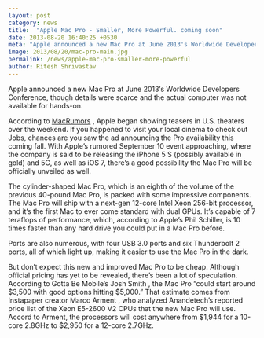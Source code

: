 ```yaml
---
layout: post
category: news
title:  "Apple Mac Pro - Smaller, More Powerful. coming soon"
date: 2013-08-20 16:40:25 +0530
meta: "Apple announced a new Mac Pro at June 2013's Worldwide Developers Conference"
image: 2013/08/20/mac-pro-main.jpg
permalink: /news/apple-mac-pro-smaller-more-powerful
author: Ritesh Shrivastav
---
```


Apple announced a new Mac Pro at June 2013′s Worldwide Developers Conference, though details were scarce and the actual computer was not available for hands-on.

According to [MacRumors](http://www.macrumors.com/) , Apple began showing teasers in U.S. theaters over the weekend. If you happened to visit your local cinema to check out Jobs, chances are you saw the ad announcing the Pro availability this coming fall. With Apple’s rumored September 10 event approaching, where the company is said to be releasing the iPhone 5 S (possibly available in gold) and 5C, as well as iOS 7, there’s a good possibility the Mac Pro will be officially unveiled as well.

The cylinder-shaped Mac Pro, which is an eighth of the volume of the previous 40-pound Mac Pro, is packed with some impressive components. The Mac Pro will ship with a next-gen 12-core Intel Xeon 256-bit processor, and it’s the first Mac to ever come standard with dual GPUs. It’s capable of 7 teraflops of performance, which, according to Apple’s Phil Schiller, is 10 times faster than any hard drive you could put in a Mac Pro before.

Ports are also numerous, with four USB 3.0 ports and six Thunderbolt 2 ports, all of which light up, making it easier to use the Mac Pro in the dark.

But don’t expect this new and improved Mac Pro to be cheap. Although official pricing has yet to be revealed, there’s been a lot of speculation. According to Gotta Be Mobile’s Josh Smith , the Mac Pro “could start around $3,500 with good options hitting $5,000.” That estimate comes from Instapaper creator Marco Arment , who analyzed Anandetech’s reported price list of the Xeon E5-2600 V2 CPUs that the new Mac Pro will use. Accord to Arment, the processors will cost anywhere from $1,944 for a 10-core 2.8GHz to $2,950 for a 12-core 2.7GHz.
